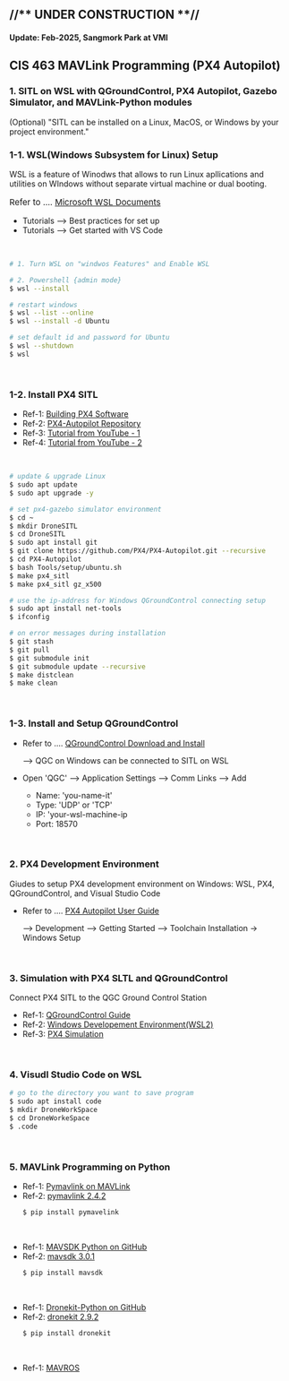<h2>//** UNDER CONSTRUCTION **// </h2>
<h4>Update: Feb-2025, Sangmork Park at VMI</h4>
<h2>CIS 463 MAVLink Programming (PX4 Autopilot) </h2>

<h3>1. SITL on WSL with QGroundControl, PX4 Autopilot, Gazebo Simulator, and MAVLink-Python modules </h3>
<p>(Optional) "SITL can be installed on a Linux, MacOS, or Windows by your project environment."</p>

<h3>1-1. WSL(Windows Subsystem for Linux) Setup</h3>
<p>WSL is a feature of Winodws that allows to run Linux apllications and utilities on WIndows without separate virtual machine or dual booting.</p>

<p style="font-size:15px"> Refer to .... <a href="https://learn.microsoft.com/en-us/windows/wsl/">Microsoft WSL Documents</a></p>
<ul>
<li>Tutorials --> Best practices for set up </li>
<li>Tutorials --> Get started with VS Code</li>
</ul><br/>

``` sh
# 1. Turn WSL on "windwos Features" and Enable WSL

# 2. Powershell {admin mode}
$ wsl --install         

# restart windows
$ wsl --list --online
$ wsl --install -d Ubuntu

# set default id and password for Ubuntu
$ wsl --shutdown
$ wsl
```

<br/><h3>1-2. Install PX4 SITL </h3>
<ul>
<li> Ref-1: <a href="https://docs.px4.io/main/en/dev_setup/building_px4.html">Building PX4 Software </a></li>
<li> Ref-2: <a href="https://github.com/PX4/PX4-Autopilot">PX4-Autopilot Repository</a></li>
<li> Ref-3: <a href="https://www.youtube.com/watch?v=iVU8ZNoMn_U">Tutorial from YouTube - 1</a></li>
<li> Ref-4: <a href="https://www.youtube.com/watch?v=sZbJOSk8Cc4">Tutorial from YouTube - 2</a></li>
</ul><br/>

``` sh
# update & upgrade Linux
$ sudo apt update
$ sudo apt upgrade -y

# set px4-gazebo simulator environment
$ cd ~
$ mkdir DroneSITL
$ cd DroneSITL
$ sudo apt install git
$ git clone https://github.com/PX4/PX4-Autopilot.git --recursive
$ cd PX4-Autopilot
$ bash Tools/setup/ubuntu.sh
$ make px4_sitl
$ make px4_sitl gz_x500

# use the ip-address for Windows QGroundControl connecting setup
$ sudo apt install net-tools
$ ifconfig

# on error messages during installation
$ git stash
$ git pull
$ git submodule init
$ git submodule update --recursive
$ make distclean
$ make clean
```

<br/><h3>1-3. Install and Setup QGroundControl</h3>
<ul>
  <li> Refer to .... <a href="https://docs.qgroundcontrol.com/master/en/qgc-user-guide/getting_started/download_and_install.html">QGroundControl Download and Install </a> </li>
  <p>--> QGC on Windows can be connected to SITL on WSL</p>
  <li>Open 'QGC' --> Application Settings --> Comm Links --> Add</li>
  <ul>
    <li>Name: 'you-name-it'</li>
    <li>Type: 'UDP' or 'TCP'</li>
    <li>IP: 'your-wsl-machine-ip</li>
    <li>Port: 18570</li>
  </ul>
</ul>

<br/><h3>2. PX4 Development Environment </h3>
<p>Giudes to setup PX4 development environment on Windows: WSL, PX4, QGroundControl, and Visual Studio Code</p>
<ul>
  <li> Refer to .... <a href="https://docs.px4.io/main/en/">PX4 Autopilot User Guide </a></li>
  <p>--> Development --> Getting Started --> Toolchain Installation -> Windows Setup</p>
</ul>


<br/><h3>3. Simulation with PX4 SLTL and QGroundControl </h3>
<p>Connect PX4 SITL to the QGC Ground Control Station</p>
<ul>
  <li> Ref-1: <a href="https://docs.qgroundcontrol.com/master/en/">QGroundControl Guide </a> </li>
  <li> Ref-2: <a href="https://docs.px4.io/main/en/dev_setup/dev_env_windows_wsl.html">Windows Developement Environment(WSL2) </a> </li>

  <li> Ref-3: <a href="https://docs.px4.io/main/en/simulation/">PX4 Simulation </a> </li>
</ul>


<br/><h3>4. Visudl Studio Code on WSL </h3>
 
 ``` sh
 # go to the directory you want to save program
 $ sudo apt install code
 $ mkdir DroneWorkSpace
 $ cd DroneWorkeSpace
 $ .code
 ```

<br/><h3>5.  MAVLink Programming on Python</h3>
<ul>
  <li>Ref-1: <a href="https://mavlink.io/en/mavgen_python/">Pymavlink on MAVLink</a></li>
  <li>Ref-2: <a href="https://pypi.org/project/pymavlink/">pymavlink 2.4.2</a></li>

  ``` py
  $ pip install pymavelink
  ```
</ul>
  
<br/>
<ul>
  <li>Ref-1: <a href="https://github.com/mavlink/MAVSDK-Python">MAVSDK Python on GitHub</a></li>
  <li>Ref-2: <a href="https://pypi.org/project/mavsdk/">mavsdk 3.0.1</a></li>

  ``` py
  $ pip install mavsdk
  ```
</ul>
 
<br/>
<ul>
  <li>Ref-1: <a href="https://github.com/dronekit/dronekit-python/">Dronekit-Python on GitHub</a></li>
  <li>Ref-2: <a href="https://github.com/dronekit/dronekit-python/">dronekit 2.9.2</a></li>

  ``` py
  $ pip install dronekit
  ```
</ul>

<br/>
<ul>
  <li>Ref-1: <a href="https://github.com/mavlink/mavros/blob/ros2/mavros/README.md">MAVROS</a></li>
</ul>

